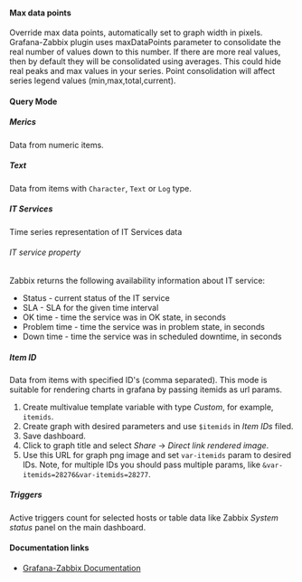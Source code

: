 #### Max data points

Override max data points, automatically set to graph width in pixels. Grafana-Zabbix plugin uses maxDataPoints parameter to consolidate the real number of values down to this number. If there are more real values, then by default they will be consolidated using averages. This could hide real peaks and max values in your series. Point consolidation will affect series legend values (min,max,total,current).

#### Query Mode

##### Merics

Data from numeric items.

##### Text

Data from items with `Character`, `Text` or `Log` type.

##### IT Services

Time series representation of IT Services data

###### IT service property

Zabbix returns the following availability information about IT service:

- Status - current status of the IT service
- SLA - SLA for the given time interval
- OK time - time the service was in OK state, in seconds
- Problem time - time the service was in problem state, in seconds
- Down time - time the service was in scheduled downtime, in seconds

##### Item ID

Data from items with specified ID's (comma separated).
This mode is suitable for rendering charts in grafana by passing itemids as url params.

1. Create multivalue template variable with type _Custom_, for example, `itemids`.
2. Create graph with desired parameters and use `$itemids` in _Item IDs_ filed.
3. Save dashboard.
4. Click to graph title and select _Share_ -> _Direct link rendered image_.
5. Use this URL for graph png image and set `var-itemids` param to desired IDs. Note, for multiple IDs you should pass multiple params, like `&var-itemids=28276&var-itemids=28277`.

##### Triggers

Active triggers count for selected hosts or table data like Zabbix _System status_ panel on the main dashboard.

#### Documentation links

- [Grafana-Zabbix Documentation](https://grafana.com/docs/plugins/alexanderzobnin-zabbix-app/latest/)
